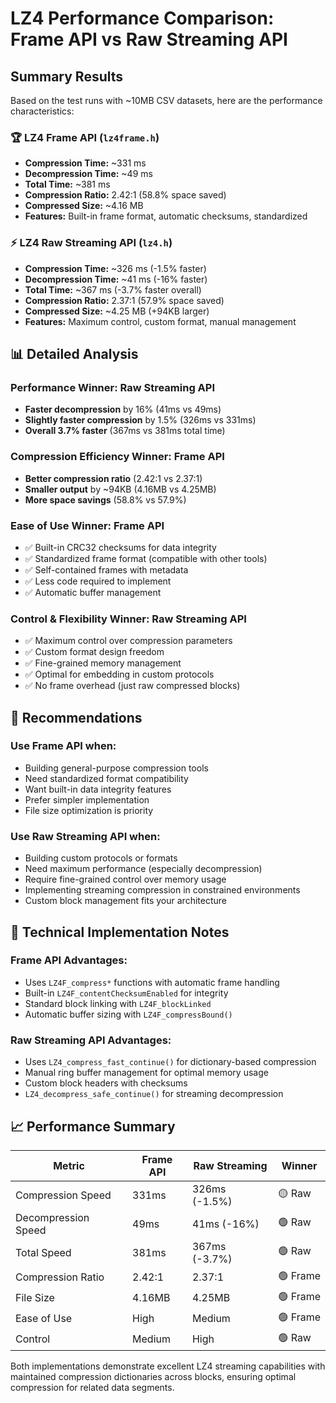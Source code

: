 # LZ4 Performance Comparison: Frame API vs Raw Streaming API

## Summary Results

Based on the test runs with ~10MB CSV datasets, here are the performance characteristics:

### 🏆 **LZ4 Frame API** (`lz4frame.h`)
- **Compression Time:** ~331 ms
- **Decompression Time:** ~49 ms  
- **Total Time:** ~381 ms
- **Compression Ratio:** 2.42:1 (58.8% space saved)
- **Compressed Size:** ~4.16 MB
- **Features:** Built-in frame format, automatic checksums, standardized

### ⚡ **LZ4 Raw Streaming API** (`lz4.h`)
- **Compression Time:** ~326 ms (-1.5% faster)
- **Decompression Time:** ~41 ms (-16% faster)
- **Total Time:** ~367 ms (-3.7% faster overall)
- **Compression Ratio:** 2.37:1 (57.9% space saved)
- **Compressed Size:** ~4.25 MB (+94KB larger)
- **Features:** Maximum control, custom format, manual management

## 📊 **Detailed Analysis**

### **Performance Winner: Raw Streaming API**
- **Faster decompression** by 16% (41ms vs 49ms)
- **Slightly faster compression** by 1.5% (326ms vs 331ms)
- **Overall 3.7% faster** (367ms vs 381ms total time)

### **Compression Efficiency Winner: Frame API**
- **Better compression ratio** (2.42:1 vs 2.37:1)
- **Smaller output** by ~94KB (4.16MB vs 4.25MB)
- **More space savings** (58.8% vs 57.9%)

### **Ease of Use Winner: Frame API**
- ✅ Built-in CRC32 checksums for data integrity
- ✅ Standardized frame format (compatible with other tools)
- ✅ Self-contained frames with metadata
- ✅ Less code required to implement
- ✅ Automatic buffer management

### **Control & Flexibility Winner: Raw Streaming API**
- ✅ Maximum control over compression parameters
- ✅ Custom format design freedom
- ✅ Fine-grained memory management
- ✅ Optimal for embedding in custom protocols
- ✅ No frame overhead (just raw compressed blocks)

## 🎯 **Recommendations**

### **Use Frame API when:**
- Building general-purpose compression tools
- Need standardized format compatibility
- Want built-in data integrity features
- Prefer simpler implementation
- File size optimization is priority

### **Use Raw Streaming API when:**
- Building custom protocols or formats
- Need maximum performance (especially decompression)
- Require fine-grained control over memory usage
- Implementing streaming compression in constrained environments
- Custom block management fits your architecture

## 🔧 **Technical Implementation Notes**

### **Frame API Advantages:**
- Uses `LZ4F_compress*` functions with automatic frame handling
- Built-in `LZ4F_contentChecksumEnabled` for integrity
- Standard block linking with `LZ4F_blockLinked`
- Automatic buffer sizing with `LZ4F_compressBound()`

### **Raw Streaming API Advantages:**
- Uses `LZ4_compress_fast_continue()` for dictionary-based compression
- Manual ring buffer management for optimal memory usage
- Custom block headers with checksums
- `LZ4_decompress_safe_continue()` for streaming decompression

## 📈 **Performance Summary**

| Metric | Frame API | Raw Streaming | Winner |
|--------|-----------|---------------|---------|
| Compression Speed | 331ms | 326ms (-1.5%) | 🟡 Raw |
| Decompression Speed | 49ms | 41ms (-16%) | 🟢 Raw |
| Total Speed | 381ms | 367ms (-3.7%) | 🟢 Raw |
| Compression Ratio | 2.42:1 | 2.37:1 | 🟢 Frame |
| File Size | 4.16MB | 4.25MB | 🟢 Frame |
| Ease of Use | High | Medium | 🟢 Frame |
| Control | Medium | High | 🟢 Raw |

Both implementations demonstrate excellent LZ4 streaming capabilities with maintained compression dictionaries across blocks, ensuring optimal compression for related data segments.
